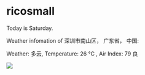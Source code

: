# ricosmall

Today is Saturday.

Weather infomation of 深圳市南山区， 广东省， 中国: 

Weather: 多云, Temperature: 26 ℃ , Air Index: 79 良

<img src="https://github-readme-stats.vercel.app/api?username=ricosmall&show_icons=true" />

